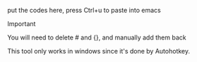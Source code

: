 put the codes here, press Ctrl+u to paste into emacs 

Important 

You will need to delete # and {}, and manually add them back

This tool only works in windows since it's done by Autohotkey.
